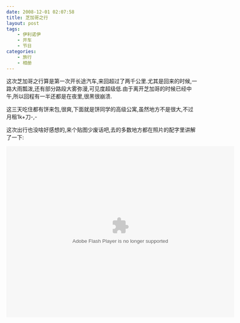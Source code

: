 ```yaml
---
date: 2008-12-01 02:07:58
title: 芝加哥之行
layout: post
tags:
    - 伊利诺伊
    - 开车
    - 节日
categories:
    - 旅行
    - 相册
---
```

这次芝加哥之行算是第一次开长途汽车,来回超过了两千公里.尤其是回来的时候,一路大雨瓢泼,还有部分路段大雾弥漫,可见度超级低.由于离开芝加哥的时候已经中午,所以回程有一半还都是在夜里,很黑很崩溃.

这三天吃住都有饼来包,很爽,下面就是饼同学的高级公寓,虽然地方不是很大,不过月租1k+刀-,-

这次出行也没啥好感想的,来个贴图少废话吧,去的多数地方都在照片的配字里讲解了一下:

<object width="600" height="450"> <param name="flashvars" value="offsite=true&lang=en-us&page_show_url=%2Fphotos%2Fztpala%2Fsets%2F72157629603816458%2Fshow%2F&page_show_back_url=%2Fphotos%2Fztpala%2Fsets%2F72157629603816458%2F&set_id=72157629603816458&jump_to="></param> <param name="movie" value="http://www.flickr.com/apps/slideshow/show.swf?v=109615"></param> <param name="allowFullScreen" value="true"></param><embed type="application/x-shockwave-flash" src="http://www.flickr.com/apps/slideshow/show.swf?v=109615" allowFullScreen="true" flashvars="offsite=true&lang=en-us&page_show_url=%2Fphotos%2Fztpala%2Fsets%2F72157629603816458%2Fshow%2F&page_show_back_url=%2Fphotos%2Fztpala%2Fsets%2F72157629603816458%2F&set_id=72157629603816458&jump_to=" width="600" height="450"></embed></object>